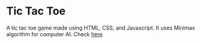 # Tic Tac Toe
A tic tac toe game made using HTML, CSS, and Javascript.
It uses Minimax algorithm for computer AI.
Check [here](https://tic-tac-toe-psi-puce.vercel.app/)
